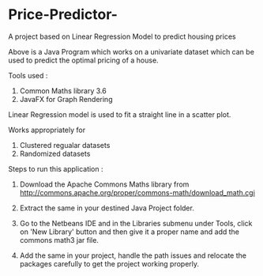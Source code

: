 # Price-Predictor-
A project based on Linear Regression Model to predict housing prices

Above is a Java Program which works on a univariate dataset which can
be used to predict the optimal pricing of a house. 

Tools used : 

1. Common Maths library 3.6 
2. JavaFX for Graph Rendering

Linear Regression model is used to fit a straight line 
in a scatter plot.

Works appropriately for 
1. Clustered regualar datasets
2. Randomized datasets

Steps to run this application :
1. Download the Apache Commons Maths library from 
http://commons.apache.org/proper/commons-math/download_math.cgi 

2. Extract the same in your destined Java Project folder.

3. Go to the Netbeans IDE and in the Libraries submenu under Tools,
click on 'New Library' button and then give it a proper name and 
add the commons math3 jar file.

4. Add the same in your project, handle the path issues 
and relocate the packages carefully to get the project working properly.
